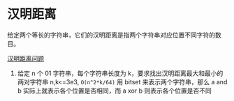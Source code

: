 # 汉明距离

给定两个等长的字符串，它们的汉明距离是指两个字符串对应位置不同字符的数目。

[汉明距离问题](https://taodaling.github.io/blog/2021/01/09/%E6%B1%89%E6%98%8E%E8%B7%9D%E7%A6%BB%E9%97%AE%E9%A2%98/)

1. 给定 n 个 01 字符串，每个字符串长度为 k，要求找出汉明距离最大和最小的两对字符串
   n,k<=3e3, `O(n^2*k/64)`
   用 bitset 来表示两个字符串，那么 a and b 实际上就表示各个位置是否相同，而 a xor b 则表示各个位置是否不同
